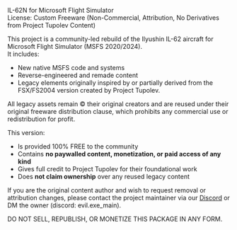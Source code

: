 IL-62N for Microsoft Flight Simulator  
License: Custom Freeware (Non-Commercial, Attribution, No Derivatives from Project Tupolev Content)

This project is a community-led rebuild of the Ilyushin IL-62 aircraft for Microsoft Flight Simulator (MSFS 2020/2024).  
It includes:
- New native MSFS code and systems
- Reverse-engineered and remade content
- Legacy elements originally inspired by or partially derived from the FSX/FS2004 version created by Project Tupolev.

All legacy assets remain © their original creators and are reused under their original freeware distribution clause, which prohibits any commercial use or redistribution for profit.

This version:
- Is provided 100% FREE to the community
- Contains **no paywalled content, monetization, or paid access of any kind**
- Gives full credit to Project Tupolev for their foundational work
- Does **not claim ownership** over any reused legacy content

If you are the original content author and wish to request removal or attribution changes, please contact the project maintainer via our [Discord](https://discord.gg/x52mwgyCBU) or DM the owner (discord: evil.exe_main).

DO NOT SELL, REPUBLISH, OR MONETIZE THIS PACKAGE IN ANY FORM.

